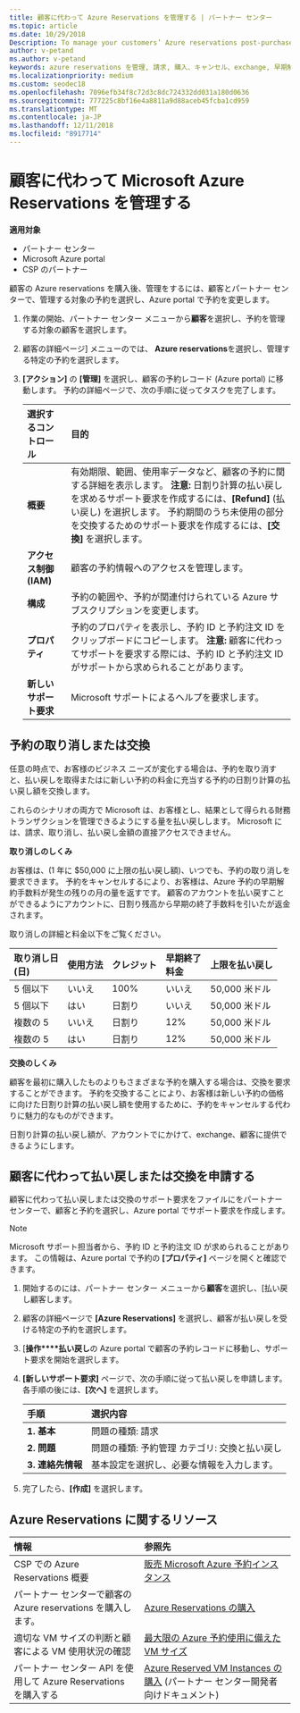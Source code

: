 ```yaml
---
title: 顧客に代わって Azure Reservations を管理する | パートナー センター
ms.topic: article
ms.date: 10/29/2018
Description: To manage your customers’ Azure reservations post-purchase, you’ll select the customer and reservation you want to manage in Partner Center, and then make changes to the reservation in the Azure portal.
author: v-petand
ms.author: v-petand
keywords: azure reservations を管理, 請求, 購入、キャンセル、exchange, 早期解約手数料が発生
ms.localizationpriority: medium
ms.custom: seodec18
ms.openlocfilehash: 7096efb34f8c72d3c8dc724332dd031a180d0636
ms.sourcegitcommit: 777225c8bf16e4a8811a9d88aceb45fcba1cd959
ms.translationtype: MT
ms.contentlocale: ja-JP
ms.lasthandoff: 12/11/2018
ms.locfileid: "8917714"
---
```

# <a name="manage-microsoft-azure-reservations-on-behalf-of-your-customers"></a>顧客に代わって Microsoft Azure Reservations を管理する

**適用対象**

-  パートナー センター
-  Microsoft Azure portal
-  CSP のパートナー

顧客の Azure reservations を購入後、管理をするには、顧客とパートナー センターで、管理する対象の予約を選択し、Azure portal で予約を変更します。 

1. 作業の開始、パートナー センター メニューから**顧客**を選択し、予約を管理する対象の顧客を選択します。 

2. 顧客の詳細ページ] メニューのでは、 **Azure reservations**を選択し、管理する特定の予約を選択します。  

3. **[アクション]** の **[管理]** を選択し、顧客の予約レコード (Azure portal) に移動します。 予約の詳細ページで、次の手順に従ってタスクを完了します。  

    | **選択するコントロール**   | **目的**    |
    |:-----------------------------|:-----------------|
    | **概要**   | 有効期限、範囲、使用率データなど、顧客の予約に関する詳細を表示します。 **注意:** 日割り計算の払い戻しを求めるサポート要求を作成するには、**[Refund]** (払い戻し) を選択します。 予約期間のうち未使用の部分を交換するためのサポート要求を作成するには、**[交換]** を選択します。  
    | **アクセス制御 (IAM)**   | 顧客の予約情報へのアクセスを管理します。|
    | **構成**   | 予約の範囲や、予約が関連付けられている Azure サブスクリプションを変更します。    |
    | **プロパティ**   | 予約のプロパティを表示し、予約 ID と予約注文 ID をクリップボードにコピーします。 **注意:** 顧客に代わってサポートを要求する際には、予約 ID と予約注文 ID がサポートから求められることがあります。    |
    | **新しいサポート要求**    | Microsoft サポートによるヘルプを要求します。   |
 
## <a name="cancel-or-exchange-a-reservation"></a>予約の取り消しまたは交換 

任意の時点で、お客様のビジネス ニーズが変化する場合は、予約を取り消すと、払い戻しを取得またはに新しい予約の料金に充当する予約の日割り計算の払い戻し額を交換します。

これらのシナリオの両方で Microsoft は、お客様とし、結果として得られる財務トランザクションを管理できるようにする量を払い戻しします。 Microsoft には、請求、取り消し、払い戻し金額の直接アクセスできません。   
 

**取り消しのしくみ**

お客様は、(1 年に $50,000 に上限の払い戻し額)、いつでも、予約の取り消しを要求できます。 予約をキャンセルするにより、お客様は、Azure 予約の早期解約手数料が発生の残りの月の量を返すです。 顧客のアカウントを払い戻すことができるようにアカウントに、日割り残高から早期の終了手数料を引いたが返金されます。 

取り消しの詳細と料金以下をご覧ください。


|**取り消し日**<br> (日)   |**使用方法**    |**クレジット**  |**早期終了**<br> 料金    |**上限を払い戻し** | 
|:----------------------------------|:------------|:-----------|:--------------------------------|:--------------|
|5 個以下                         | いいえ          | 100%       | いいえ                              | 50,000 米ドル   |
|5 個以下                         | はい         | 日割り  | いいえ                              | 50,000 米ドル   |
|複数の 5                        | いいえ          | 日割り  | 12%                             | 50,000 米ドル   |
|複数の 5                        | はい         | 日割り  | 12%                             | 50,000 米ドル   |


**交換のしくみ** 

顧客を最初に購入したものよりもさまざまな予約を購入する場合は、交換を要求することができます。 予約を交換することにより、お客様は新しい予約の価格に向けた日割り計算の払い戻し額を使用するために、予約をキャンセルする代わりに魅力的なものができます。 

日割り計算の払い戻し額が、アカウントでにかけて、exchange、顧客に提供できるようにします。


## <a name="request-a-refund-or-exchange-on-behalf-of-a-customer"></a>顧客に代わって払い戻しまたは交換を申請する 

顧客に代わって払い戻しまたは交換のサポート要求をファイルにをパートナー センターで、顧客と予約を選択し、Azure portal でサポート要求を作成します。 

>[!NOTE]
>Microsoft サポート担当者から、予約 ID と予約注文 ID が求められることがあります。 この情報は、Azure portal で予約の **[プロパティ]** ページを開くと確認できます。 

1. 開始するのには、パートナー センター メニューから**顧客**を選択し、[払い戻し顧客します。 

2. 顧客の詳細ページで **[Azure Reservations]** を選択し、顧客が払い戻しを受ける特定の予約を選択します。  

3. [**操作****払い戻し**の Azure portal で顧客の予約レコードに移動し、サポート要求を開始を選択します。  

4. **[新しいサポート要求]** ページで、次の手順に従って払い戻しを申請します。 各手順の後には、**[次へ]** を選択します。 

    |**手順**                    |**選択内容**    |
    |:---------------------------|:-----------------|
    |**1. 基本**                |問題の種類: 請求  |
    |**2. 問題**               |問題の種類: 予約管理 カテゴリ: 交換と払い戻し |
    |**3. 連絡先情報**   |基本設定を選択し、必要な情報を入力します。 

5.  完了したら、**[作成]** を選択します。

## <a name="azure-reservations-resources"></a>Azure Reservations に関するリソース
|**情報**   |**参照先**    |
|:-----------------------------|:-----------------|
|CSP での Azure Reservations 概要  | [販売 Microsoft Azure 予約インスタンス](azure-reservations.md) |
|パートナー センターで顧客の Azure reservations を購入します。   |[Azure Reservations の購入](azure-reservations-buying.md) |
|適切な VM サイズの判断と顧客による VM 使用状況の確認   |[最大限の Azure 予約使用に備えた VM サイズ](azure-usage.md)   |
|パートナー センター API を使用して Azure Reservations を購入する | [Azure Reserved VM Instances の購入](https://docs.microsoft.com/partner-center/develop/purchase-azure-reservations) (パートナー センター開発者向けドキュメント)

